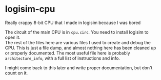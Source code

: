 # logisim-cpu

Really crappy 8-bit CPU that I made in logisim because I was bored

The circuit of the main CPU is in `cpu.circ`. You need to install logisim to open it.<br>
The rest of the files here are various files I used to create and debug the CPU. This is just a file dump, and almost nothing here has been cleaned up or properly documented. The most useful file here is probably `architecture_info`, with a full list of instructions and info.

I might come back to this later and write proper documentation, but don't count on it.
